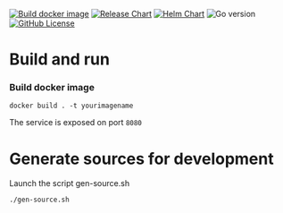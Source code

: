 [![Build docker image](https://github.com/thorgull/yqaas/actions/workflows/build-latest-on-main-push.yml/badge.svg)](https://github.com/thorgull/yqaas/actions/workflows/build-latest-on-main-push.yml)
[![Release Chart](https://github.com/thorgull/yqaas/actions/workflows/release-helm-chart.yml/badge.svg?branch=main)](https://github.com/thorgull/yqaas/actions/workflows/release-helm-chart.yml)
[![Helm Chart](https://img.shields.io/github/v/release/thorgull/yqaas?label=helm%20release&logo=helm)](https://github.com/thorgull/yqaas/releases)
![Go version](https://img.shields.io/github/go-mod/go-version/thorgull/yqaas?logo=go)
[![GitHub License](https://img.shields.io/github/license/thorgull/yqaas)](https://github.com/thorgull/yqaas/blob/main/LICENSE)



# Build and run

### Build docker image
```shell
docker build . -t yourimagename
```

The service is exposed on port `8080`

# Generate sources for development

Launch the script gen-source.sh
```shell
./gen-source.sh
```

